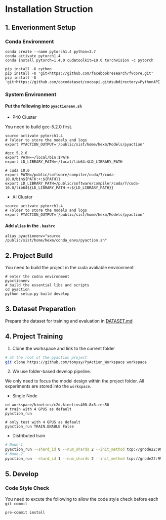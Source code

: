 # Installation Struction

## 1. Enverionment Setup
### Conda Environment
```
conda create --name pytorch1.4 python=3.7
conda activate pytorch1.4
conda install pytorch=1.4.0 cudatoolkit=10.0 torchvision -c pytorch

pip install -U cython
pip install -U 'git+https://github.com/facebookresearch/fvcore.git' 
pip install -U 'git+https://github.com/cocodataset/cocoapi.git#subdirectory=PythonAPI'

```
### System Environment

#### Put the following into `pyactionenv.sh`
- P40 Cluster

You need to build gcc-5.2.0 first.
```
source activate pytorch1.4
# Folder to store the models and logs
export PYACTION_OUTPUT='/public/sist/home/hexm/Models/pyaction'

#gcc 5.2.0
export PATH=~/local/bin:$PATH
export LD_LIBRARY_PATH=~/local/lib64:$LD_LIBRARY_PATH

# cuda 10.0
export PATH=/public/software/compiler/cuda/7/cuda-10.0/bin${PATH:+:${PATH}}
export LD_LIBRARY_PATH=/public/software/compiler/cuda/7/cuda-10.0/lib64${LD_LIBRARY_PATH:+:${LD_LIBRARY_PATH}}
```

- AI Cluster
```
source activate pytorch1.4
# Folder to store the models and logs
export PYACTION_OUTPUT='/public/sist/home/hexm/Models/pyaction'

```
#### Add `alias` in the `.bashrc`
```
alias pyactionenv="source /public/sist/home/hexm/conda_envs/pyaction.sh"
```

## 2. Project Build
You need to build the project in the cuda avaliable environment
```
# enter the codna environment
pyactionenv
# build the essential libs and scripts
cd pyaction
python setup.py build develop
```

## 3. Dataset Preparation
Prepare the dataset for training and evaluation in [DATASET.md](DATASET.md)

## 4. Project Training
1. Clone the workspace and link to the current folder
```bash
# at the root of the pyaction project
git clone https://github.com/tonysy/PyAction_Workspace workspace
```

2. We use folder-based develop pipeline. 

We only need to focus the model design within the project folder.
All experiments are stored into the `workspace`.

- Single Node

```
cd workspace/kinetics/c2d.kinetivs400.8x8.res50
# train with 4 GPUS as default
pyaction_run

# only test with 4 GPUS as default
pyaction_run TRAIN.ENABLE False
```

- Distributed train
```bash
# Node-1
pyaction_run --shard_id 0 --num_shards 2 --init_method tcp://gnode22:9999
# Node-2
pyaction_run --shard_id 1 --num_shards 2 --init_method tcp://gnode22:9999
```

## 5. Develop

### Code Style Check
You need to excute the following to allow the code style check before each `git commit`

```
pre-commit install
```